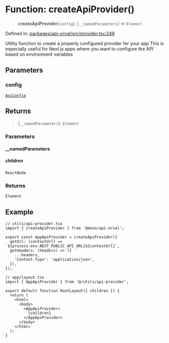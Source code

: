 # Function: createApiProvider()

> **createApiProvider**(`config`): (`__namedParameters`) => `Element`

Defined in: [packages/api-orval/src/provider.tsx:249](https://github.com/the-inconvenience-store/mono-example/blob/d567288f2dff3ffa4a2fdf7eb46acac0b7cd0929/packages/api-orval/src/provider.tsx#L249)

Utility function to create a properly configured provider for your app
This is especially useful for Next.js apps where you want to configure
the API based on environment variables

## Parameters

### config

[`ApiConfig`](../interfaces/ApiConfig.md)

## Returns

> (`__namedParameters`): `Element`

### Parameters

#### \_\_namedParameters

##### children

`ReactNode`

### Returns

`Element`

## Example

```tsx
// utils/api-provider.tsx
import { createApiProvider } from '@mono/api-orval';

export const AppApiProvider = createApiProvider({
  getUrl: (contextUrl) => `${process.env.NEXT_PUBLIC_API_URL}${contextUrl}`,
  getHeaders: (headers) => ({
    ...headers,
    'Content-Type': 'application/json',
  }),
});

// app/layout.tsx
import { AppApiProvider } from '@/utils/api-provider';

export default function RootLayout({ children }) {
  return (
    <html>
      <body>
        <AppApiProvider>
          {children}
        </AppApiProvider>
      </body>
    </html>
  );
}
```
